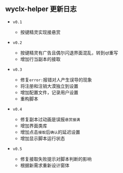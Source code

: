 ## wyclx-helper 更新日志

- `v0.1`
  - 按键精灵实现接悬赏
- `v0.2`
  - 按键精灵有广告且偶尔闪退界面混乱，转到qt重写
  - 增加行当副本的接取

- `v0.3`
  - 修复`error:`报错对人产生误导的现象
  - 将注册和注销大漠独立到设置
  - 增加配置文件，记录用户设置
  - 重构脚本
- `v0.4`
  - 修复副本过动画是误报`悬赏接满`
  - 增加界面类库
  - 增加点击`接取`后`确认`的延迟设置
  - 增加显示脚本运行状态
- `v0.5`
  - 修复接取失败提示对脚本判断的影响
  - 根据新需求重新设计窗体
